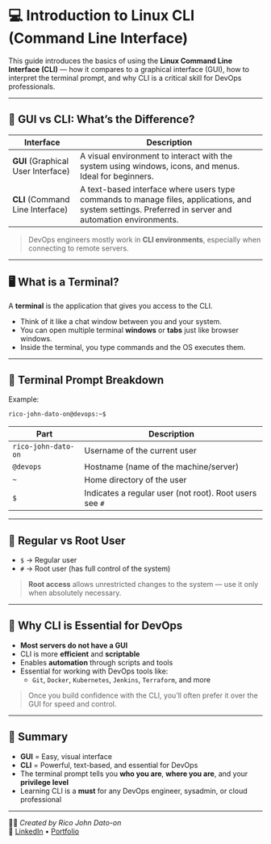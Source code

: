 # 💻 Introduction to Linux CLI (Command Line Interface)

This guide introduces the basics of using the **Linux Command Line Interface (CLI)** — how it compares to a graphical interface (GUI), how to interpret the terminal prompt, and why CLI is a critical skill for DevOps professionals.

---

## 🧠 GUI vs CLI: What’s the Difference?

| Interface                          | Description                                                                                                                                           |
| ---------------------------------- | ----------------------------------------------------------------------------------------------------------------------------------------------------- |
| **GUI** (Graphical User Interface) | A visual environment to interact with the system using windows, icons, and menus. Ideal for beginners.                                                |
| **CLI** (Command Line Interface)   | A text-based interface where users type commands to manage files, applications, and system settings. Preferred in server and automation environments. |

> DevOps engineers mostly work in **CLI environments**, especially when connecting to remote servers.

---

## 🖥️ What is a Terminal?

A **terminal** is the application that gives you access to the CLI.

- Think of it like a chat window between you and your system.
- You can open multiple terminal **windows** or **tabs** just like browser windows.
- Inside the terminal, you type commands and the OS executes them.

---

## 📌 Terminal Prompt Breakdown

Example:

```bash
rico-john-dato-on@devops:~$
```

| Part                | Description                                             |
| ------------------- | ------------------------------------------------------- |
| `rico-john-dato-on` | Username of the current user                            |
| `@devops`           | Hostname (name of the machine/server)                   |
| `~`                 | Home directory of the user                              |
| `$`                 | Indicates a regular user (not root). Root users see `#` |

---

## 🔐 Regular vs Root User

- `$` → Regular user
- `#` → Root user (has full control of the system)

> **Root access** allows unrestricted changes to the system — use it only when absolutely necessary.

---

## 🚀 Why CLI is Essential for DevOps

- **Most servers do not have a GUI**
- CLI is more **efficient** and **scriptable**
- Enables **automation** through scripts and tools
- Essential for working with DevOps tools like:
  - `Git`, `Docker`, `Kubernetes`, `Jenkins`, `Terraform`, and more

> Once you build confidence with the CLI, you’ll often prefer it over the GUI for speed and control.

---

## 📝 Summary

- **GUI** = Easy, visual interface
- **CLI** = Powerful, text-based, and essential for DevOps
- The terminal prompt tells you **who you are**, **where you are**, and your **privilege level**
- Learning CLI is a **must** for any DevOps engineer, sysadmin, or cloud professional

---

🧑‍💻 _Created by Rico John Dato-on_  
🔗 [LinkedIn](https://www.linkedin.com/in/rico-john-dato-on) • [Portfolio](https://ricodatoon.netlify.app)
